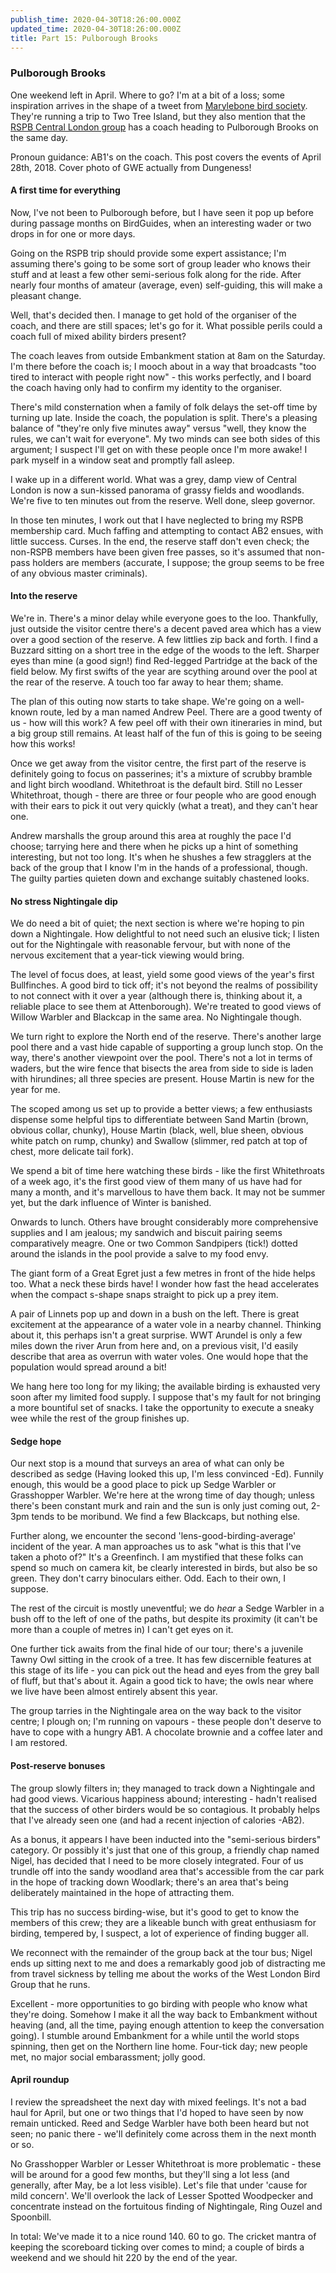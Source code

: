 ```yaml
---
publish_time: 2020-04-30T18:26:00.000Z
updated_time: 2020-04-30T18:26:00.000Z
title: Part 15: Pulborough Brooks
---
```


### Pulborough Brooks

One weekend left in April. Where to go? I'm at a bit of a loss; some
inspiration arrives in the shape of a tweet from [Marylebone bird society](https://twitter.com/BirdsMBS/status/989217565774934016). 
They're running a trip to Two Tree Island, but they also
mention that the [RSPB Central London group](https://ww2.rspb.org.uk/groups/centrallondon) has a coach heading to
Pulborough Brooks on the same day.

Pronoun guidance: AB1's on the coach. This post covers the events of April 
28th, 2018. Cover photo of GWE actually from Dungeness!

#### A first time for everything

Now, I've not been to Pulborough before, but I have seen it pop up
before during passage months on BirdGuides, when an interesting wader
or two drops in for one or more days. 

Going on the RSPB trip should provide some expert assistance; I'm 
assuming there's going to be some sort of group leader who knows their 
stuff and at least a few other semi-serious folk along for the ride. After 
nearly four months of amateur (average, even) self-guiding, this will make a 
pleasant change.
 
Well, that's decided then. I manage to get hold of the organiser of the 
coach, and there are still spaces; let's go for it. What possible perils could
a coach full of mixed ability birders present?

The coach leaves from outside Embankment station at 8am on the
Saturday. I'm there before the coach is; I mooch about in a way that
broadcasts "too tired to interact with people right now" - this works
perfectly, and I board the coach having only had to confirm my
identity to the organiser.

There's mild consternation when a family of folk delays the set-off time by 
turning up late. Inside the coach, the population is split. There's a pleasing 
balance of "they're only five minutes away" versus "well, they know the 
rules, we can't wait for everyone". My two minds can see both sides of this 
argument; I suspect I'll get on with these people once I'm more awake! I park
myself in a window seat and promptly fall asleep.

I wake up in a different world. What was a grey, damp view of Central
London is now a sun-kissed panorama of grassy fields and woodlands. We're 
five to ten minutes out from the reserve. Well done, sleep governor. 

In those ten minutes, I work out that I have neglected to bring my RSPB 
membership card. Much faffing and attempting to contact AB2 ensues, with 
little success. Curses. In the end, the reserve staff don't even 
check; the non-RSPB members have been given free passes, so it's assumed that
non-pass holders are members (accurate, I suppose; the group seems to be free
of any obvious master criminals).

#### Into the reserve

We're in. There's a minor delay while everyone goes to the
loo. Thankfully, just outside the visitor centre there's a decent
paved area which has a view over a good section of the reserve. A few
littlies zip back and forth. I find a Buzzard sitting on a short tree
in the edge of the woods to the left. Sharper eyes than mine (a good
sign!) find Red-legged Partridge at the back of the field below. My
first swifts of the year are scything around over the pool at the
rear of the reserve. A touch too far away to hear them; shame.

The plan of this outing now starts to take shape. We're going on a
well-known route, led by a man named Andrew Peel. There are a good twenty of 
us - how will this work? A few peel off with their own itineraries in mind, 
but a big group still remains. At least half of the fun of this is going to 
be seeing how this works!

Once we get away from the visitor centre, the first part of the
reserve is definitely going to focus on passerines; it's a
mixture of scrubby bramble and light birch woodland. Whitethroat is the 
default bird. Still no Lesser Whitethroat, though - there are three or four 
people who are good enough with their ears to pick it out very quickly (what 
a treat), and they can't hear one.

Andrew marshalls the group around this area at roughly the pace I'd
choose; tarrying here and there when he picks up a hint of something 
interesting, but not too long. It's when he shushes a few stragglers at the 
back of the group that I know I'm in the hands of a professional, though. The
guilty parties quieten down and exchange suitably chastened looks.

#### No stress Nightingale dip

We do need a bit of quiet; the next section is where we're hoping to
pin down a Nightingale. How delightful to not need such an elusive
tick; I listen out for the Nightingale with reasonable fervour, but
with none of the nervous excitement that a year-tick viewing would
bring. 

The level of focus does, at least, yield some good views of the
year's first Bullfinches. A good bird to tick off; it's not beyond the
realms of possibility to not connect with it over a year (although
there is, thinking about it, a reliable place to see them at
Attenborough). We're treated to good views of Willow Warbler and
Blackcap in the same area. No Nightingale though.

We turn right to explore the North end of the reserve. There's another
large pool there and a vast hide capable of supporting a group lunch
stop. On the way, there's another viewpoint over the pool. There's not
a lot in terms of waders, but the wire fence that bisects the area
from side to side is laden with hirundines; all three species are
present. House Martin is new for the year for me.

The scoped among us set up to provide a better views; a few
enthusiasts dispense some helpful tips to differentiate between Sand
Martin (brown, obvious collar, chunky), House Martin (black, well,
blue sheen, obvious white patch on rump, chunky) and Swallow
(slimmer, red patch at top of chest, more delicate tail fork). 

We spend a bit of time here watching these birds - like the first
Whitethroats of a week ago, it's the first good view of them many of
us have had for many a month, and it's marvellous to have them
back. It may not be summer yet, but the dark influence of Winter is banished.

Onwards to lunch. Others have brought considerably more comprehensive
supplies and I am jealous; my sandwich and biscuit pairing seems 
comparatively meagre. One or two Common Sandpipers (tick!) dotted
around the islands in the pool provide a salve to my food envy.

The giant form of a Great Egret just a few metres in front of the hide
helps too. What a neck these birds have! I wonder how fast the head
accelerates when the compact s-shape snaps straight to pick up a prey
item.
 
A pair of Linnets pop up and down in a bush on the left. There
is great excitement at the appearance of a water vole in a nearby
channel. Thinking about it, this perhaps isn't a great surprise. WWT
Arundel is only a few miles down the river Arun from here and, on a previous 
visit, I'd easily describe that area as overrun with water voles. One would 
hope that the population would spread around a bit!

We hang here too long for my liking; the available birding is
exhausted very soon after my limited food supply. I suppose
that's my fault for not bringing a more bountiful set of snacks. I take
the opportunity to execute a sneaky wee while the rest of the group
finishes up.

#### Sedge hope

Our next stop is a mound that surveys an area of what can only be
described as sedge (Having looked this up, I'm less convinced -Ed). Funnily 
enough, this would be a good place to pick up Sedge Warbler or Grasshopper 
Warbler. We're here at the wrong time of day though; unless there's been 
constant murk and rain and the sun is only just coming out, 2-3pm tends 
to be moribund. We find a few Blackcaps, but nothing else.

Further along, we encounter the second 'lens-good-birding-average'
incident of the year. A man approaches us to ask "what is this that I've 
taken a photo of?" It's a Greenfinch. I am mystified that these folks can 
spend so much on camera kit, be clearly interested in birds, but also be so 
green. They don't carry binoculars either. Odd. Each to their own, I suppose.

The rest of the circuit is mostly uneventful; we do _hear_ a Sedge
Warbler in a bush off to the left of one of the paths, but despite its
proximity (it can't be more than a couple of metres in) I can't get eyes on
it.

One further tick awaits from the final hide of our tour; there's a
juvenile Tawny Owl sitting in the crook of a tree. It has few
discernible features at this stage of its life - you can pick out the
head and eyes from the grey ball of fluff, but that's about it. Again a good 
tick to have; the owls near where we live have been almost entirely absent 
this year.

The group tarries in the Nightingale area on the way back to the
visitor centre; I plough on; I'm running on vapours - these
people don't deserve to have to cope with a hungry AB1. A chocolate brownie 
and a coffee later and I am restored.

#### Post-reserve bonuses

The group slowly filters in; they managed to track down a Nightingale
and had good views. Vicarious happiness abound; interesting - hadn't
realised that the success of other birders would be so contagious. It
probably helps that I've already seen one (and had a recent injection of 
calories -AB2). 

As a bonus, it appears I have been inducted into the "semi-serious birders" 
category. Or possibly it's just that one of this group, a friendly chap named
Nigel, has decided that I need to be more closely integrated. Four of us 
trundle off into the sandy woodland area that's accessible from the car park 
in the hope of tracking down Woodlark; there's an area that's being 
deliberately maintained in the hope of attracting them.

This trip has no success birding-wise, but it's good to get to know
the members of this crew; they are a likeable bunch with great
enthusiasm for birding, tempered by, I suspect, a lot of experience of
finding bugger all.

We reconnect with the remainder of the group back at the tour bus;
Nigel ends up sitting next to me and does a remarkably good job of
distracting me from travel sickness by telling me about the works of
the West London Bird Group that he runs. 

Excellent - more opportunities to go birding with people who know what they're
doing. Somehow I make it all the way back to Embankment without heaving (and,
all the time, paying enough attention to keep the conversation going). I 
stumble around Embankment for a while until the world stops spinning, then 
get on the Northern line home. Four-tick day; new people met, no major 
social embarassment; jolly good.

#### April roundup

I review the spreadsheet the next day with mixed feelings. It's not a
bad haul for April, but one or two things that I'd hoped to have seen
by now remain unticked. Reed and Sedge Warbler have both been heard
but not seen; no panic there - we'll definitely come across them in
the next month or so. 

No Grasshopper Warbler or Lesser Whitethroat is more problematic - these will 
be around for a good few months, but they'll sing a lot less (and generally, 
after May, be a lot less visible). Let's file that under 'cause for mild 
concern'. We'll overlook the lack of Lesser Spotted Woodpecker and 
concentrate instead on the fortuitous finding of Nightingale, Ring Ouzel and 
Spoonbill.

In total: We've made it to a nice round 140. 60 to go. The cricket mantra of 
keeping the scoreboard ticking over comes to mind; a couple of birds a 
weekend and we should hit 220 by the end of the year.